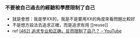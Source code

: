 ### 不要被自己過去的經驗和學歷限制了自己
- 就是會想：我是學XX的，我是不是要用XX的角度來看問題比較好
- 不是想方設法去追求正確，而是追求有用  [[reuse]]
- ref [(462) 追求专业和正确，反而限制了自己？ - YouTube](https://www.youtube.com/watch?v=_-w5h_55gco)